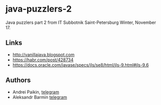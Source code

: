 # java-puzzlers-2
Java puzzlers part 2 from IT Subbotnik Saint-Petersburg Winter, November 17.

## Links
- http://vanillajava.blogspot.com
- https://habr.com/post/428734
- https://docs.oracle.com/javase/specs/jls/se8/html/jls-9.html#jls-9.6

## Authors
- Andrei Paikin, [telegram](https://t.me/apaikin)
- Aleksandr Barmin [telegram](https://t.me/ABarmin)
